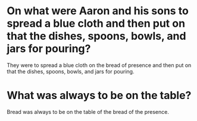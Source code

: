 # On what were Aaron and his sons to spread a blue cloth and then put on that the dishes, spoons, bowls, and jars for pouring?

They were to spread a blue cloth on the bread of presence and then put on that the dishes, spoons, bowls, and jars for pouring.

# What was always to be on the table?

Bread was always to be on the table of the bread of the presence.
